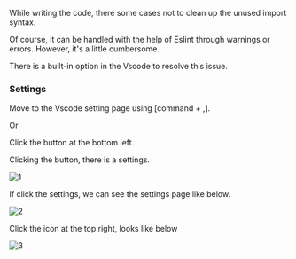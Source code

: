 While writing the code, there some cases not to clean up the unused import syntax.

Of course, it can be handled with the help of Eslint through warnings or errors. However, it's a little cumbersome.

There is a built-in option in the Vscode to resolve this issue.

### Settings
Move to the Vscode setting page using [command + ,].

Or

Click the button at the bottom left.

Clicking the button, there is a settings.

![1](https://github.com/jinscodes/Blog_nextJS/assets/87598134/4011333b-2b20-4886-9749-7541723ef539)

If click the settings, we can see the settings page like below. 

![2](https://github.com/jinscodes/Blog_nextJS/assets/87598134/e6767aef-9889-4aa3-adec-c080246a8437)

Click the icon at the top right, looks like below 

![3](https://github.com/jinscodes/Blog_nextJS/assets/87598134/25656931-f780-4b79-9284-824ec711d584)